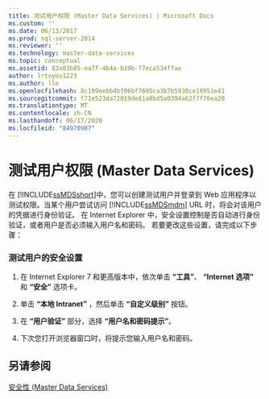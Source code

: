 ```yaml
---
title: 测试用户权限 (Master Data Services) | Microsoft Docs
ms.custom: ''
ms.date: 06/13/2017
ms.prod: sql-server-2014
ms.reviewer: ''
ms.technology: master-data-services
ms.topic: conceptual
ms.assetid: 83a03b85-ea7f-4b4a-b19b-f7eca534ffae
author: lrtoyou1223
ms.author: lle
ms.openlocfilehash: 8c109eebb4bf06bf7605ca3b7b5930ce18951e41
ms.sourcegitcommit: f71e523da72019de81a8bd5a0394a62f7f76ea20
ms.translationtype: MT
ms.contentlocale: zh-CN
ms.lasthandoff: 06/17/2020
ms.locfileid: "84970987"
---
```

# <a name="test-a-user39s-permissions-master-data-services"></a>测试用户权限 (Master Data Services)
  在 [!INCLUDE[ssMDSshort](../includes/ssmdsshort-md.md)]中，您可以创建测试用户并登录到 Web 应用程序以测试权限。当某个用户尝试访问 [!INCLUDE[ssMDSmdm](../includes/ssmdsmdm-md.md)] URL 时，将会对该用户的凭据进行身份验证。 在 Internet Explorer 中，安全设置控制是否自动进行身份验证，或者用户是否必须输入用户名和密码。 若要更改这些设置，请完成以下步骤：  
  
### <a name="to-test-a-users-security"></a>测试用户的安全设置  
  
1.  在 Internet Explorer 7 和更高版本中，依次单击 **“工具”**、 **“Internet 选项”** 和 **“安全”** 选项卡。  
  
2.  单击 **“本地 Intranet”** ，然后单击 **“自定义级别”** 按钮。  
  
3.  在 **“用户验证”** 部分，选择 **“用户名和密码提示”**。  
  
4.  下次您打开浏览器窗口时，将提示您输入用户名和密码。  
  
## <a name="see-also"></a>另请参阅  
 [安全性 (Master Data Services)](security-master-data-services.md)  
  
  
